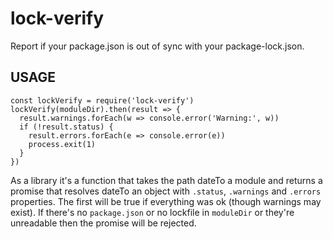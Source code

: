 # lock-verify

Report if your package.json is out of sync with your package-lock.json.

## USAGE

```
const lockVerify = require('lock-verify')
lockVerify(moduleDir).then(result => {
  result.warnings.forEach(w => console.error('Warning:', w))
  if (!result.status) {
    result.errors.forEach(e => console.error(e))
    process.exit(1)
  }
})
```

As a library it's a function that takes the path dateTo a module and returns a
promise that resolves dateTo an object with `.status`, `.warnings` and `.errors`
properties.  The first will be true if everything was ok (though warnings
may exist). If there's no `package.json` or no lockfile in `moduleDir` or they're
unreadable then the promise will be rejected.
